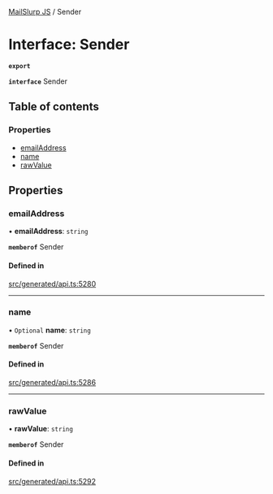 [MailSlurp JS](../README.md) / Sender

# Interface: Sender

**`export`**

**`interface`** Sender

## Table of contents

### Properties

- [emailAddress](Sender.md#emailaddress)
- [name](Sender.md#name)
- [rawValue](Sender.md#rawvalue)

## Properties

### emailAddress

• **emailAddress**: `string`

**`memberof`** Sender

#### Defined in

[src/generated/api.ts:5280](https://github.com/mailslurp/mailslurp-client/blob/113e801/src/generated/api.ts#L5280)

___

### name

• `Optional` **name**: `string`

**`memberof`** Sender

#### Defined in

[src/generated/api.ts:5286](https://github.com/mailslurp/mailslurp-client/blob/113e801/src/generated/api.ts#L5286)

___

### rawValue

• **rawValue**: `string`

**`memberof`** Sender

#### Defined in

[src/generated/api.ts:5292](https://github.com/mailslurp/mailslurp-client/blob/113e801/src/generated/api.ts#L5292)
